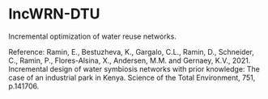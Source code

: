 # IncWRN-DTU
Incremental optimization of water reuse networks. 

Reference:
Ramin, E., Bestuzheva, K., Gargalo, C.L., Ramin, D., Schneider, C., Ramin, P., Flores-Alsina, X., Andersen, M.M. and Gernaey, K.V., 2021. Incremental design of water symbiosis networks with prior knowledge: The case of an industrial park in Kenya. Science of the Total Environment, 751, p.141706.
